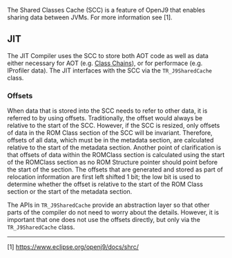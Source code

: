 <!--
Copyright (c) 2019, 2021 IBM Corp. and others

This program and the accompanying materials are made available under
the terms of the Eclipse Public License 2.0 which accompanies this
distribution and is available at https://www.eclipse.org/legal/epl-2.0/
or the Apache License, Version 2.0 which accompanies this distribution and
is available at https://www.apache.org/licenses/LICENSE-2.0.

This Source Code may also be made available under the following
Secondary Licenses when the conditions for such availability set
forth in the Eclipse Public License, v. 2.0 are satisfied: GNU
General Public License, version 2 with the GNU Classpath
Exception [1] and GNU General Public License, version 2 with the
OpenJDK Assembly Exception [2].

[1] https://www.gnu.org/software/classpath/license.html
[2] https://openjdk.org/legal/assembly-exception.html

SPDX-License-Identifier: EPL-2.0 OR Apache-2.0 OR GPL-2.0 WITH Classpath-exception-2.0 OR LicenseRef-GPL-2.0 WITH Assembly-exception
-->

The Shared Classes Cache (SCC) is a feature of OpenJ9 that enables sharing 
data between JVMs. For more information see [1].

## JIT

The JIT Compiler uses the SCC to store both AOT code as well as data either
necessary for AOT 
(e.g. [Class Chains](https://github.com/eclipse-openj9/openj9/blob/master/doc/compiler/aot/ClassChains.md)),
or for performace (e.g. IProfiler data). The JIT interfaces with the SCC via
the `TR_J9SharedCache` class.

### Offsets

When data that is stored into the SCC needs to refer to other data, it is
referred to by using offsets. Traditionally, the offset would always be
relative to the start of the SCC. However, if the SCC is resized, only 
offsets of data in the ROM Class section of the SCC will be invariant. 
Therefore, offsets of all data, which must be in the metadata section,
are calculated relative to the start of the metadata section. Another 
point of clarification is that offsets of data within the ROMClass section 
is calculated using the start of the ROMClass section as no ROM Structure 
pointer should point before the start of the section. The offsets that
are generated and stored as part of relocation information are first
left shifted 1 bit; the low bit is used to determine whether the offset
is relative to the start of the ROM Class section or the start of the
metadata section.

The APIs in `TR_J9SharedCache` provide an abstraction layer so that
other parts of the compiler do not need to worry about the details. 
However, it is important that one does not use the offsets directly, but
only via the `TR_J9SharedCache` class.

<hr/>

[1] https://www.eclipse.org/openj9/docs/shrc/ 
